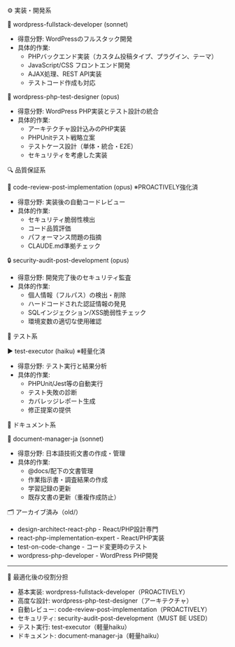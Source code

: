   ⚙️ 実装・開発系

  🔧 wordpress-fullstack-developer (sonnet)

  - 得意分野: WordPressのフルスタック開発
  - 具体的作業:
    - PHPバックエンド実装（カスタム投稿タイプ、プラグイン、テーマ）
    - JavaScript/CSS フロントエンド開発
    - AJAX処理、REST API実装
    - テストコード作成も対応

  🎯 wordpress-php-test-designer (opus)

  - 得意分野: WordPress PHP実装とテスト設計の統合
  - 具体的作業:
    - アーキテクチャ設計込みのPHP実装
    - PHPUnitテスト戦略立案
    - テストケース設計（単体・統合・E2E）
    - セキュリティを考慮した実装

  🔍 品質保証系

  🔎 code-review-post-implementation (opus) ※PROACTIVELY強化済

  - 得意分野: 実装後の自動コードレビュー
  - 具体的作業:
    - セキュリティ脆弱性検出
    - コード品質評価
    - パフォーマンス問題の指摘
    - CLAUDE.md準拠チェック

  🔒 security-audit-post-development (opus)

  - 得意分野: 開発完了後のセキュリティ監査
  - 具体的作業:
    - 個人情報（フルパス）の検出・削除
    - ハードコードされた認証情報の発見
    - SQLインジェクション/XSS脆弱性チェック
    - 環境変数の適切な使用確認

  🧪 テスト系

  ▶️ test-executor (haiku) ※軽量化済

  - 得意分野: テスト実行と結果分析
  - 具体的作業:
    - PHPUnit/Jest等の自動実行
    - テスト失敗の診断
    - カバレッジレポート生成
    - 修正提案の提供

  📝 ドキュメント系

  📄 document-manager-ja (sonnet)

  - 得意分野: 日本語技術文書の作成・管理
  - 具体的作業:
    - @docs/配下の文書管理
    - 作業指示書・調査結果の作成
    - 学習記録の更新
    - 既存文書の更新（重複作成防止）

  🗂️ アーカイブ済み（old/）

  - design-architect-react-php - React/PHP設計専門
  - react-php-implementation-expert - React/PHP実装
  - test-on-code-change - コード変更時のテスト
  - wordpress-php-developer - WordPress PHP開発

  ---
  🎯 最適化後の役割分担

  - 基本実装: wordpress-fullstack-developer（PROACTIVELY）
  - 高度な設計: wordpress-php-test-designer（アーキテクチャ）
  - 自動レビュー: code-review-post-implementation（PROACTIVELY）
  - セキュリティ: security-audit-post-development（MUST BE USED）
  - テスト実行: test-executor（軽量haiku）
  - ドキュメント: document-manager-ja（軽量haiku）